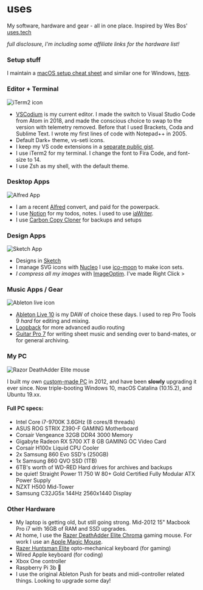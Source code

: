 # uses

My software, hardware and gear - all in one place. Inspired by Wes Bos' [uses.tech](https://uses.tech/)

*full disclosure, I'm including some affiliate links for the hardware list!*

### Setup stuff

I maintain a [macOS setup cheat sheet](https://github.com/miclgael/setup/) and similar one for Windows, [here](https://github.com/miclgael/setup-win/).

### Editor + Terminal

![iTerm2 icon](https://goofy-jackson-e58a45.netlify.com/scribbles/uses-iterm.png)

- [VSCodium](https://vscodium.com/) is my current editor. I made the switch to Visual Studio Code from Atom in 2018, and made the conscious choice to swap to the version with telemetry removed. Before that I used Brackets, Coda and Sublime Text. I wrote my first lines of code with Notepad++ in 2005.
- Default Dark+ theme, vs-seti icons.
- I keep my VS code extensions in a [separate public gist](https://gist.github.com/miclgael/79b65d3420f95a943eb9bf94be1399c5). 
- I use iTerm2 for my terminal. I change the font to Fira Code, and font-size to 14.
- I use Zsh as my shell, with the default theme.

### Desktop Apps

![Alfred App](https://goofy-jackson-e58a45.netlify.com/scribbles/uses-alfred.png)

- I am a recent [Alfred](https://www.alfredapp.com/) convert, and paid for the powerpack.
- I use [Notion](http://notion.so/) for my todos, notes. I used to use [iaWriter](https://ia.net/writer). 
- I use [Carbon Copy Cloner](https://bombich.com/download) for backups and setups

### Design Apps

![Sketch App](https://goofy-jackson-e58a45.netlify.com/scribbles/uses-sketch.png)

- Designs in [Sketch](https://www.sketch.com)
- I manage SVG icons with [Nucleo](https://nucleoapp.com/) I use [ico-moon](https://icomoon.io/app/#/select) to make icon sets.
- *I compress all my images* with [ImageOptim](https://imageoptim.com/mac). I've made Right Click > 

### Music Apps / Gear

![Ableton live icon](https://goofy-jackson-e58a45.netlify.com/scribbles/uses-live10.png) 

- [Ableton Live 10](https://www.ableton.com/) is my DAW of choice these days. I used to rep Pro Tools 9 *hard* for editing and mixing. 
- [Loopback](https://rogueamoeba.com/loopback/) for more advanced audio routing
- [Guitar Pro 7](https://www.guitar-pro.com) for writing sheet music and sending over to band-mates, or for general archiving.

### My PC

![Razor DeathAdder Elite mouse](https://goofy-jackson-e58a45.netlify.com/scribbles/uses-mouse.png)

I built my own [custom-made PC](https://pcpartpicker.com/user/miclgael/saved/bhd8Mp) in 2012, and have been **slowly** upgrading it ever since. Now triple-booting Windows 10, macOS Catalina (10.15.2), and Ubuntu 19.xx.

#### Full PC specs:

- Intel Core i7-9700K 3.6GHz (8 cores/8 threads)
- ASUS ROG STRIX Z390-F GAMING Motherboard
- Corsair Vengeance 32GB DDR4 3000 Memory
- Gigabyte Radeon RX 5700 XT 8 GB GAMING OC Video Card
- Corsair H100x Liquid CPU Cooler
- 2x Samsung 860 Evo SSD's (250GB)
- 1x Samsung 860 QVO SSD (1TB) 
- 6TB's worth of WD-RED Hard drives for archives and backups
- be quiet! Straight Power 11 750 W 80+ Gold Certified Fully Modular ATX Power Supply
- NZXT H500 Mid-Tower 
- Samsung C32JG5x 144Hz 2560x1440 Display

### Other Hardware

- My laptop is getting old, but still going strong. Mid-2012 15" Macbook Pro i7 with 16GB of RAM and SSD upgrades.
- At home, I use the [Razer DeathAdder Elite Chroma](https://amzn.to/2NdPR24) gaming mouse. For work I use an [Apple Magic Mouse](https://amzn.to/39VlNlJ). 
- [Razer Huntsman Elite](https://amzn.to/2R1AZoJ) opto-mechanical keyboard (for gaming)
- Wired Apple keyboard (for coding)
- Xbox One controller
- Raspberry Pi 3b 🍇
- I use the original Ableton Push for beats and midi-controller related things. Looking to upgrade some day!
